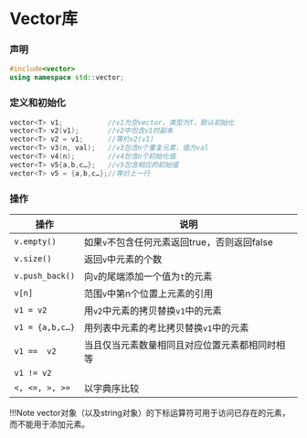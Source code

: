 # Vector库

### 声明

```c++
#include<vector>
using namespace std::vector;
```

### 定义和初始化

```c++
vector<T> v1;			//v1为空vector，类型为T，默认初始化
vector<T> v2(v1);		//v2中包含v1的副本
vector<T> v2 = v1;		//等价v2(v1)
vector<T> v3(n, val);	//v3包含n个重复元素，值为val
vector<T> v4(n);		//v4包含n个初始化值
vector<T> v5{a,b,c…};	//v5包含相应的初始值
vector<T> v5 = {a,b,c…};//等价上一行
```

### 操作

| 操作            | 说明                                           |
| --------------- | ---------------------------------------------- |
| `v.empty()`     | 如果`v`不包含任何元素返回true，否则返回false   |
| `v.size()`      | 返回`v`中元素的个数                            |
| `v.push_back()` | 向`v`的尾端添加一个值为`t`的元素               |
| `v[n]`          | 范围`v`中第n个位置上元素的引用                 |
| `v1 = v2`       | 用`v2`中元素的拷贝替换`v1`中的元素             |
| `v1 = {a,b,c…}` | 用列表中元素的考比拷贝替换`v1`中的元素         |
| `v1 ==  v2`     | 当且仅当元素数量相同且对应位置元素都相同时相等 |
| `v1 != v2`      |                                                |
| `<, <=, >, >=`  | 以字典序比较                                   |

!!!Note
	vector对象（以及string对象）的下标运算符可用于访问已存在的元素，而不能用于添加元素。

